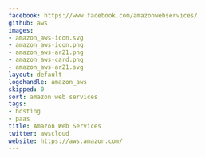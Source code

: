 ```yaml
---
facebook: https://www.facebook.com/amazonwebservices/
github: aws
images:
- amazon_aws-icon.svg
- amazon_aws-icon.png
- amazon_aws-ar21.png
- amazon_aws-card.png
- amazon_aws-ar21.svg
layout: default
logohandle: amazon_aws
skipped: 0
sort: amazon web services
tags:
- hosting
- paas
title: Amazon Web Services
twitter: awscloud
website: https://aws.amazon.com/
---
```

